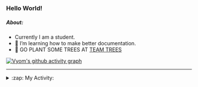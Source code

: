 ### Hello World!

##### About:
- Currently I am a student.
- 🌱 I’m learning how to make better documentation.
- 🌱 GO PLANT SOME TREES AT [TEAM TREES](https://teamtrees.org/)

[![Vyom's github activity graph](https://activity-graph.herokuapp.com/graph?username=Vyvy-vi)](https://github.com/ashutosh00710/github-readme-activity-graph)

---
<details>
  <summary>:zap: My Activity:</summary>
  
<!--START_SECTION:waka-->
![Code Time](http://img.shields.io/badge/Code%20Time-878%20hrs%209%20mins-blue)

**I'm a Night 🦉** 

```text
🌞 Morning    94 commits     ██░░░░░░░░░░░░░░░░░░░░░░░   10.42% 
🌆 Daytime    230 commits    ██████░░░░░░░░░░░░░░░░░░░   25.5% 
🌃 Evening    296 commits    ████████░░░░░░░░░░░░░░░░░   32.82% 
🌙 Night      282 commits    ███████░░░░░░░░░░░░░░░░░░   31.26%

```
📅 **I'm Most Productive on Sunday** 

```text
Monday       123 commits    ███░░░░░░░░░░░░░░░░░░░░░░   13.64% 
Tuesday      134 commits    ███░░░░░░░░░░░░░░░░░░░░░░   14.86% 
Wednesday    107 commits    ███░░░░░░░░░░░░░░░░░░░░░░   11.86% 
Thursday     113 commits    ███░░░░░░░░░░░░░░░░░░░░░░   12.53% 
Friday       123 commits    ███░░░░░░░░░░░░░░░░░░░░░░   13.64% 
Saturday     87 commits     ██░░░░░░░░░░░░░░░░░░░░░░░   9.65% 
Sunday       215 commits    ██████░░░░░░░░░░░░░░░░░░░   23.84%

```


📊 **This Week I Spent My Time On** 

```text
🔥 Editors: 
VS Code                  7 hrs 6 mins        █████████████████████████   100.0%

🐱‍💻 Projects: 
CSF                      6 hrs 37 mins       ███████████████████████░░   93.19% 
praise                   24 mins             █░░░░░░░░░░░░░░░░░░░░░░░░   5.78% 
file-utils               4 mins              ░░░░░░░░░░░░░░░░░░░░░░░░░   1.04%

```


 Last Updated on 11/09/2022 21:04:34 UTC
<!--END_SECTION:waka-->
</details>

